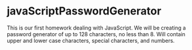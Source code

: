 # javaScriptPasswordGenerator
This is our first homework dealing with JavaScript. We will be creating a password generator of up to 128 characters, no less than 8. Will contain upper and lower case characters, special characters, and numbers.
